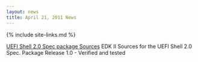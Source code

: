 ```yaml
---
layout: news
title: April 21, 2011 News
---
```

{% include site-links.md %}

[UEFI Shell 2.0 Spec package Sources](http://sourceforge.net/projects/edk2/files/EDK%20II%20Releases/EDK%20II%20Shell/EDKII_UEFI_Shell_2.0_ShellPkg_Rel_1.0.zip/download)
EDK II Sources for the UEFI Shell 2.0 Spec. Package Release 1.0 - Verified and tested